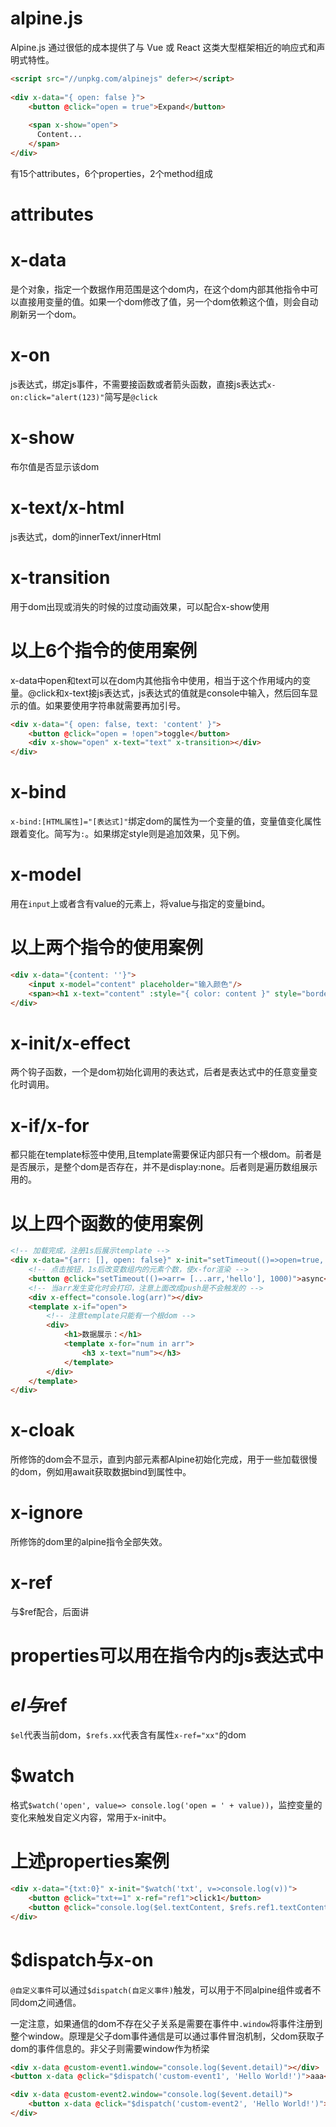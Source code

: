 # alpine.js
Alpine.js 通过很低的成本提供了与 Vue 或 React 这类大型框架相近的响应式和声明式特性。
```html
<script src="//unpkg.com/alpinejs" defer></script>
 
<div x-data="{ open: false }">
    <button @click="open = true">Expand</button>
 
    <span x-show="open">
      Content...
    </span>
</div>
```
有15个attributes，6个properties，2个method组成
# attributes
# x-data
是个对象，指定一个数据作用范围是这个dom内，在这个dom内部其他指令中可以直接用变量的值。如果一个dom修改了值，另一个dom依赖这个值，则会自动刷新另一个dom。
# x-on
js表达式，绑定js事件，不需要接函数或者箭头函数，直接js表达式`x-on:click="alert(123)"`简写是`@click`
# x-show
布尔值是否显示该dom
# x-text/x-html
js表达式，dom的innerText/innerHtml
# x-transition
用于dom出现或消失的时候的过度动画效果，可以配合x-show使用
# 以上6个指令的使用案例
x-data中open和text可以在dom内其他指令中使用，相当于这个作用域内的变量。@click和x-text接js表达式，js表达式的值就是console中输入，然后回车显示的值。如果要使用字符串就需要再加引号。
```html
<div x-data="{ open: false, text: 'content' }">
    <button @click="open = !open">toggle</button>
    <div x-show="open" x-text="text" x-transition></div> 
</div>
```
# x-bind
`x-bind:[HTML属性]="[表达式]"`绑定dom的属性为一个变量的值，变量值变化属性跟着变化。简写为`:`。如果绑定style则是追加效果，见下例。
# x-model
用在`input`上或者含有value的元素上，将value与指定的变量bind。
# 以上两个指令的使用案例
```html
<div x-data="{content: ''}">
    <input x-model="content" placeholder="输入颜色"/>
    <span><h1 x-text="content" :style="{ color: content }" style="border: solid 1px black;"></h1></span>
</div>
```
# x-init/x-effect
两个钩子函数，一个是dom初始化调用的表达式，后者是表达式中的任意变量变化时调用。
# x-if/x-for
都只能在template标签中使用,且template需要保证内部只有一个根dom。前者是是否展示，是整个dom是否存在，并不是display:none。后者则是遍历数组展示用的。
# 以上四个函数的使用案例
```html
<!-- 加载完成，注册1s后展示template -->
<div x-data="{arr: [], open: false}" x-init="setTimeout(()=>open=true, 1000)">
    <!-- 点击按钮，1s后改变数组内的元素个数，使x-for渲染 -->
    <button @click="setTimeout(()=>arr= [...arr,'hello'], 1000)">async</button>
    <!-- 当arr发生变化时会打印，注意上面改成push是不会触发的 -->
    <div x-effect="console.log(arr)"></div>
    <template x-if="open">
        <!-- 注意template只能有一个根dom -->
        <div>
            <h1>数据展示：</h1>
            <template x-for="num in arr">
                <h3 x-text="num"></h3>
            </template>
        </div>
    </template>
</div>
```
# x-cloak
所修饰的dom会不显示，直到内部元素都Alpine初始化完成，用于一些加载很慢的dom，例如用await获取数据bind到属性中。
# x-ignore
所修饰的dom里的alpine指令全部失效。
# x-ref
与$ref配合，后面讲

# properties可以用在指令内的js表达式中
# $el与$ref
`$el`代表当前dom，`$refs.xx`代表含有属性`x-ref="xx"`的dom
# $watch
格式`$watch('open', value=> console.log('open = ' + value))`，监控变量的变化来触发自定义内容，常用于x-init中。

# 上述properties案例
```html
<div x-data="{txt:0}" x-init="$watch('txt', v=>console.log(v))">
    <button @click="txt+=1" x-ref="ref1">click1</button>
    <button @click="console.log($el.textContent, $refs.ref1.textContent)">click2</button>
</div>
```
# $dispatch与x-on
`@自定义事件`可以通过`$dispatch(自定义事件)`触发，可以用于不同alpine组件或者不同dom之间通信。

一定注意，如果通信的dom不存在父子关系是需要在事件中`.window`将事件注册到整个window。原理是父子dom事件通信是可以通过事件冒泡机制，父dom获取子dom的事件信息的。非父子则需要window作为桥梁
```html
<div x-data @custom-event1.window="console.log($event.detail)"></div>
<button x-data @click="$dispatch('custom-event1', 'Hello World!')">aaa</button>

<div x-data @custom-event2.window="console.log($event.detail)">
    <button x-data @click="$dispatch('custom-event2', 'Hello World!')">aaa</button>
</div>
```

# 
